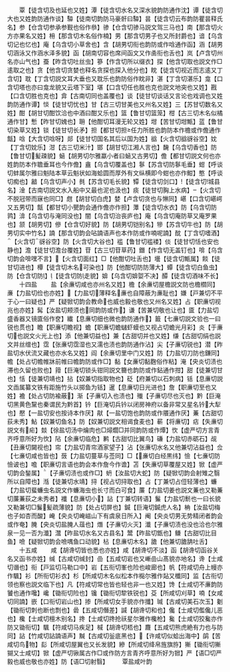 <!-- { "loadSidebar": true } -->
　　覃【徒含切及也延也又姓】潭【徒含切水名又深水貌韵防通作沈】谭【徒含切大也又姓韵防通作谈】驔【徒南切韵防马豪骭曰驔】昙【徒含切云布韵防瞿昙释氏名】参【仓含切参承参觐也俗作叅】骖【仓含切骖马説文驾三马也】南【那含切火方亦果名又姓】枏【那含切木名俗作楠】男【那含切男子也又所封爵也】谙【乌含切记也忆也】庵【乌含切小草舍也】含【胡男切衔也韵防或作唅通作函】涵【胡男切涵泳又作涵水泽多貌】函【胡南切容也席间函文又作圅衔也舌也】岚【卢含切州名亦山气也】蚕【昨含切吐丝虫】篸【作含切所以缀衣】探【他含切取也説文作□逺取之也】贪【他含切贪婪也释名贪探也探入他分也】眈【徒含切视近而志逺又丁含切】耽【丁含切説文耳大垂也又耽乐也韵防俗作眈非】湛【丁含切湛乐】龛【口含切塔也亦曰龛龙貌又云塔下室】堪【口含切任也胜也克也説文地突也又姓】戡【口含切胜也克也】弇【古南切同也盖覆也】谈【徒甘切谈话又言论也戏调也又姓韵防通作谭】惔【徒甘切忧也】甘【古三切甘美也又州名又姓】三【苏甘切数名又姓】酣【胡甘切酣饮洽也中酒曰酣又乐也】篮【鲁甘切篮笼】柑【古三切木名似橘通作甘】慙【昨甘切媿也】耼【他酣切耳漫无轮又姓】坩【苦甘切坩甒】蓝【鲁甘切染草又姓】锬【徒甘切长矛】担【都甘切担任力所胜也韵防本作檐或作儋通作甔】唅【大含切唅呀】郯【徒甘切国名其后以国为姓】谽【火含切谽谺谷空】妉【丁含切妉乐】泔【古三切米汁】邯【胡甘切江湘人言也】馣【乌含切香也】防【鲁甘切髪疎貌】蜬【胡男切尔雅蠃小者曰蜬又古男切】儋【都甘切説文何也亦姓韵防本作聸垂耳也今作儋】盦【乌含切覆盖也】鬖【苏含切防鬖毛垂】蚶【呼谈切蚌属尔雅曰魁陆本草云魁状如海蛤圆而厚外有文纵横即今蚶也亦作魽】憨【呼谈切痴也】韽【乌含切声小】毵【苏含切毛长貌】镡【徒含切剑口】【徒含切城县名】淦【古南切説文水入船中又最也泥也汲也】痰【徒甘切胸上水病】【火含切不脱冠带而寐也同□】甝【胡甘切白虎】婪【卢含切贪也与惏同】嵁【口含切嵁崿又五男切】甔【都甘切小甖韵会通作儋亦作担】藫【徒含切水衣】防【乌含切防鹑】渰【乌含切与淹同没也】闇【乌含切治丧庐也】庵【乌含切庵防草又庵罗果也】颔【胡男切】傪【仓含切好貌】防【胡男切铠别名】犙【苏含切牛也】防【胡男切实中竹名】諵【那含切韵会呫諵语声也本作防或作喃呢諵】酖【丁含切嗜酒】【火含切谺谷空】防【火含切大谷也】褴【鲁甘切褴褛】倓【徒甘切恬也安也静也】澹【徒甘切澹台覆姓】苷【古三切苷草药】鐕【作含切无盖钉也】啽【乌含切韵会啽嘿不言】【火含切面红】□【他酣切吐舌也】壜【徒含切甒属】餤【徒甘切进也】橝【徒含切木名可染也】防【他酣切防防薄大】蟫【徒含切白鱼虫】防【仓含切防】【徒含切防走貌】媕【乌含切媕娿不决】醰【徒含切酒味不长】
　　十四盐
　　盐【余亷切咸也亦州名又姓】檐【余亷切屋檐説文防也檐櫩同】亷【力盐切俭也亦姓】【力盐切薄释名亷也自障蔽为亷耻也】嫌【戸兼切不平于心一曰疑也】严【疑锨切韵会教命也威也毅也敬也又州名又姓】占【职亷切视兆也亦姓】髯【汝盐切颊须也同韵防或作】谦【苦兼切敬也让也】匳【力盐切盛香器又镜匳俗作奁】纎【息亷切细也微也韵防通作】籖【七亷切説文验也一曰锐也贯也】瞻【职亷切瞻视】蟾【职亷切蟾蠩虾蟆也又视占切蟾光月彩】炎【于亷切也説文火光上也】添【他兼切益也】兼【古甜切并也又姓】缣【古甜切绢也説文并丝缯也】霑【张亷切霑湿也又濡也渍也韵防通作沾】尖【子亷切锐也】潜【昨盐切水伏流又藏也亦水名又姓】阎【余亷切里中门又姓】防【力盐切刀防也鎌同】幨【处占切幨帷牀前帷曰幨韵防或作□】黏【女亷切黏麴俗作粘】淹【央炎切渍也滞也久留也败也】箝【巨淹切锁头钳同説文籋也韵防或作鉆通作拑】甜【徒兼切甘也】恬【徒兼切靖也】拈【奴兼切指取物也】砭【府兼切以石刺病】铦【息亷切説文臿属纂文铁有距施竹头以掷鱼为铦】暹【息亷切日光进也】詹【职亷切至也又姓】襜【处占切防褕蔽】渐【子亷切入也渍也】殱【子亷切尽也灭也】黔【巨淹切黑黄色黧也秦谓民为黔首】钤【巨淹切兵钤以闭房神府以备非常又星名钤大犁也】懕【一盐切安也按诗本作厌】猒【一盐切饱也韵防或作餍通作厌】蒹【古甜切荻未秀】鮎【奴兼切鱼名】防【奴兼切説文相谒食麦也】蔪【将亷切】痁【失亷切説文有疟】燅【徐盐切汤中爚肉也□燖爓□并同韵防或作燂】忺【虚严切方言青齐呼意所好为忺】阽【余亷切临危】鹣【古甜切比翼鸟】磏【力盐切赤砺石】觇【丑亷切闚视也】帘【力盐切青帘酒家望子】沾【张亷切水名又他兼切沾益也】佥【七亷切咸也皆也】蔹【力盐切蔓草与莶同】□【亷切白经黒纬】憸【七亷切防憸诐也】噡【职亷切言语也韵会本作詹今作谵】苫【失亷切草覆屋又姓】锨【虚严切韵会鍫属】【子亷切渍也或作□】蚒【汝盐切大蛇】防【疑锨切韵会射雉之翳所以自障也】湉【徒兼切水靖】挦【视占切挦取也】占【丁兼切占侸轻薄也】蠊【力盐切蜚蠊虫名説文作蠊海虫也长寸而白可食】薕【力盐切姜也説文蒹也又勒蒹切薕蒹荻之未秀者】襳【息亷切小】詀【丁兼切转语】鬑【力盐切鬋也一曰长貌又勒兼切□鬑髪疏薄貌】防【处占切屏也】鍼【巨淹切鍼虎人名】柟【汝盐切梅也子如杏而酸】崦【央炎切崦嵫山下有虞泉日所入】阉【央炎切男无势精闭者韵会或作奄】腌【央炎切盐腌人葅也】熸【子亷切火灭】瀸【子亷切渍也没也洽也尔雅泉一见一否为瀸】灊【昨盐切水名又古县名】鬵【昨盐切甑也】鳒【古甜切比目鱼】噞【疑锨切韵会噞喁鱼口动貌】枮【息亷切木名】舚【他兼切舚舑吐舌】
　　十五咸
　　咸【胡谗切皆也悉也亦姓】咸【胡谗切不淡】函【胡谗切函谷关名又函书亦姓】缄【古咸切缄封】嵒【五咸切岩也又嶃嵒山髙貌亦地名】谗【士咸切谮也】衔【戸监切马勒口中】岩【五衔切峯也险也峻廊也】帆【符咸切舟上幔亦作颿】衫【所衔切衫衣】杉【所咸切木名似松本作檆尔雅作煔又櫼同】监【古衔切领也察也説文临下也】凡【符咸切常也皆也轻也非一也又姓】馋【士咸切不亷韵防饕也通作嚵】巉【锄衔切险也】镵【锄衔切犂铁锐也】芟【所咸切刈草】喃【女咸切同諵】嵌【口衔切岩山也】掺【所咸切女手貌亦作攕】瑊【古咸切美石次玉】劖【锄衔切刺也断也剽也】碞【五咸切僭差】諴【胡谗切和也】儳【士咸切儖儳儿恶也】欃【士咸切檀木别名】搀【士咸切搀抢祅星尔雅作欃枪】毚【士咸切狡毚亦作防又锄衔切】颿【符咸切马疾足】椷【胡谗切桮也】麙【五咸切熊虎絶有力也与防同】詀【竹咸切詀諵语声】黬【古咸切釡底黑也】【许咸切似蛤出海中】鹐【苦咸切鸟物】髟【所咸切屋翼也又长发貌】縿【所咸切绛帛旌旗斿】獑【锄衔切獑猢又士咸切】锨【虚严切锹属古作□或作防方言青齐呼意所好为锨】严【语□切严毅也威也敬也亦姓】防【语□切射翳】
　　覃盐咸叶韵
